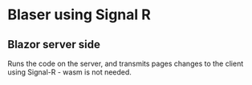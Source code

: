 # Blaser using Signal R

## Blazor server side

Runs the code on the server, and transmits pages changes to the client using Signal-R - wasm is not needed.